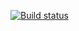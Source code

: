 [![Build status](https://ci.appveyor.com/api/projects/status/9j8v9aqt0litefja?svg=true)](https://ci.appveyor.com/project/Slettan/sdk-ci-test)
